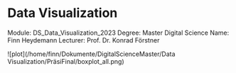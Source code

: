 # Data Visualization

Module: DS_Data_Visualization_2023
Degree: Master Digital Science 
Name: Finn Heydemann
Lecturer: Prof. Dr. Konrad Förstner 

![plot](/home/finn/Dokumente/DigitalScienceMaster/Data Visualization/PräsiFinal/boxplot_all.png)



